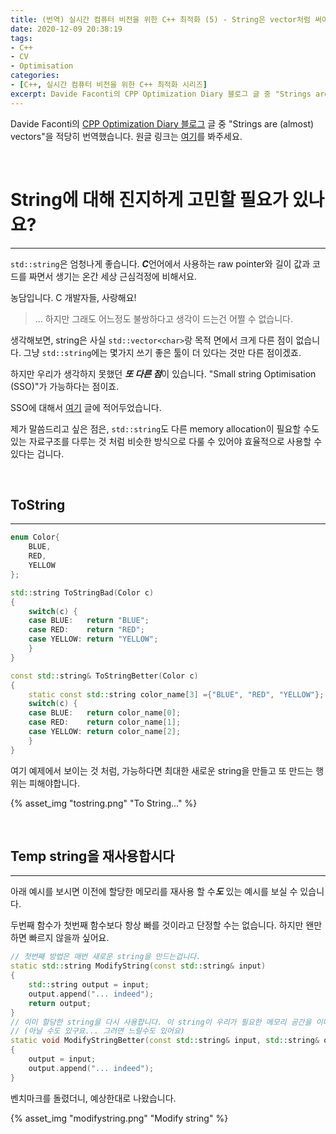 ```yaml
---
title: (번역) 실시간 컴퓨터 비전을 위한 C++ 최적화 (5) - String은 vector처럼 써야합니다
date: 2020-12-09 20:38:19
tags: 
- C++
- CV
- Optimisation
categories: 
- [C++, 실시간 컴퓨터 비전을 위한 C++ 최적화 시리즈]
excerpt: Davide Faconti의 CPP Optimization Diary 블로그 글 중 "Strings are (almost) vectors"을 적당히 번역했습니다.
---
```


Davide Faconti의 [CPP Optimization Diary 블로그](https://cpp-optimizations.netlify.app/) 글 중 "Strings are (almost) vectors"을 적당히 번역했습니다. 원글 링크는 [여기](https://cpp-optimizations.netlify.app/strings_are_vectors/)를 봐주세요.

<br>

# String에 대해 진지하게 고민할 필요가 있나요?
---

`std::string`은 엄청나게 좋습니다. ***C***언어에서 사용하는 raw pointer와 길이 값과 코드를 짜면서 생기는 온간 세상 근심걱정에 비해서요.

농담입니다. C 개발자들, 사랑해요!
> ... 하지만 그래도 어느정도 불쌍하다고 생각이 드는건 어쩔 수 없습니다.

생각해보면, string은 사실 `std::vector<char>`랑 목적 면에서 크게 다른 점이 없습니다. 그냥 `std::string`에는 몇가지 쓰기 좋은 툴이 더 있다는 것만 다른 점이겠죠.

하지만 우리가 생각하지 못했던 ***또 다른 점***이 있습니다. "Small string Optimisation (SSO)"가 가능하다는 점이죠.

SSO에 대해서 [여기](https://changh95.github.io/20201210-small-string-optimisation/) 글에 적어두었습니다.

제가 말씀드리고 싶은 점은, `std::string`도 다른 memory allocation이 필요할 수도 있는 자료구조를 다루는 것 처럼 비슷한 방식으로 다룰 수 있어야 효율적으로 사용할 수 있다는 겁니다.

<br>

## ToString
---

```c++
enum Color{
    BLUE,
    RED,
    YELLOW
};

std::string ToStringBad(Color c)
{
    switch(c) {
    case BLUE:   return "BLUE";
    case RED:    return "RED";
    case YELLOW: return "YELLOW";
    }
}

const std::string& ToStringBetter(Color c)
{
    static const std::string color_name[3] ={"BLUE", "RED", "YELLOW"};
    switch(c) {
    case BLUE:   return color_name[0];
    case RED:    return color_name[1];
    case YELLOW: return color_name[2];
    }
}
```

여기 예제에서 보이는 것 처럼, 가능하다면 최대한 새로운 string을 만들고 또 만드는 행위는 피해야합니다. 

{% asset_img "tostring.png" "To String..." %}

<br>

## Temp string을 재사용합시다
---


아래 예시를 보시면 이전에 할당한 메모리를 재사용 할 수***도*** 있는 예시를 보실 수 있습니다. 

두번째 함수가 첫번째 함수보다 항상 빠를 것이라고 단정할 수는 없습니다. 하지만 왠만하면 빠르지 않을까 싶어요.

```c++
// 첫번째 방법은 매번 새로운 string을 만드는겁니다.
static std::string ModifyString(const std::string& input)
{
    std::string output = input;
    output.append("... indeed");
    return output;
}
// 이미 할당한 string을 다시 사용합니다. 이 string이 우리가 필요한 메모리 공간을 이미 충분히 가지고 있길 빌어야죠. 
// (아닐 수도 있구요... 그러면 느릴수도 있어요)
static void ModifyStringBetter(const std::string& input, std::string& output)
{
    output = input;
    output.append("... indeed");
}
```

벤치마크를 돌렸더니, 예상한대로 나왔습니다.

{% asset_img "modifystring.png" "Modify string" %}
